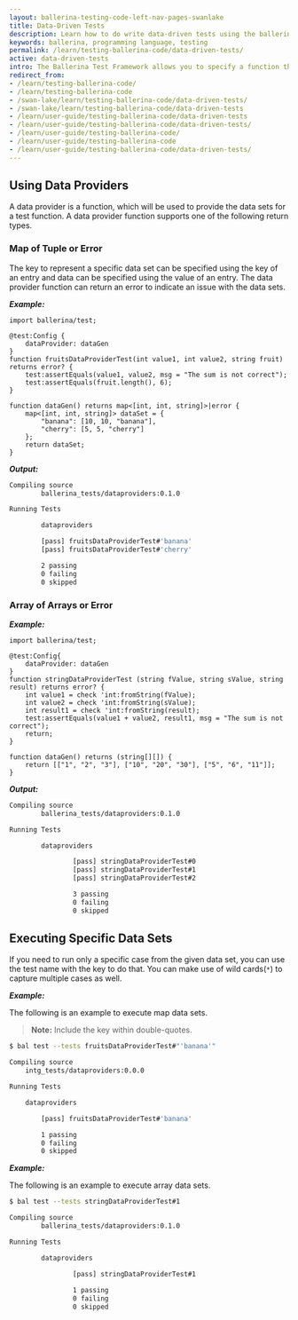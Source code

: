 ```yaml
---
layout: ballerina-testing-code-left-nav-pages-swanlake
title: Data-Driven Tests
description: Learn how to do write data-driven tests using the ballerina test framework.
keywords: ballerina, programming language, testing
permalink: /learn/testing-ballerina-code/data-driven-tests/
active: data-driven-tests
intro: The Ballerina Test Framework allows you to specify a function that returns a set of data values as a data-provider.
redirect_from:
- /learn/testing-ballerina-code/
- /learn/testing-ballerina-code
- /swan-lake/learn/testing-ballerina-code/data-driven-tests/
- /swan-lake/learn/testing-ballerina-code/data-driven-tests
- /learn/user-guide/testing-ballerina-code/data-driven-tests
- /learn/user-guide/testing-ballerina-code/data-driven-tests/
- /learn/user-guide/testing-ballerina-code/
- /learn/user-guide/testing-ballerina-code
- /learn/user-guide/testing-ballerina-code/data-driven-tests/
---
```


## Using Data Providers

A data provider is a function, which will be used to provide the data sets for a test function.
A data provider function supports one of the following return types.

### Map of Tuple or Error

The key to represent a specific data set can be specified using the key of an entry and data can be specified using the 
value of an entry. The data provider function can return an error to indicate an issue with the data sets.
 
***Example:***

```ballerina
import ballerina/test;

@test:Config {
    dataProvider: dataGen
}
function fruitsDataProviderTest(int value1, int value2, string fruit) returns error? {
    test:assertEquals(value1, value2, msg = "The sum is not correct");
    test:assertEquals(fruit.length(), 6);
}

function dataGen() returns map<[int, int, string]>|error {
    map<[int, int, string]> dataSet = {
        "banana": [10, 10, "banana"],
        "cherry": [5, 5, "cherry"]
    };
    return dataSet;
}
```

***Output:***

```bash
Compiling source
        ballerina_tests/dataproviders:0.1.0

Running Tests

        dataproviders

		[pass] fruitsDataProviderTest#'banana'
		[pass] fruitsDataProviderTest#'cherry'

		2 passing
		0 failing
		0 skipped
```


### Array of Arrays or Error

***Example:***

```ballerina
import ballerina/test;

@test:Config{
    dataProvider: dataGen
}
function stringDataProviderTest (string fValue, string sValue, string result) returns error? {
    int value1 = check 'int:fromString(fValue);
    int value2 = check 'int:fromString(sValue);
    int result1 = check 'int:fromString(result);
    test:assertEquals(value1 + value2, result1, msg = "The sum is not correct");
    return;
}

function dataGen() returns (string[][]) {
    return [["1", "2", "3"], ["10", "20", "30"], ["5", "6", "11"]];
}
```

***Output:***

```bash
Compiling source
        ballerina_tests/dataproviders:0.1.0

Running Tests

        dataproviders

                [pass] stringDataProviderTest#0
                [pass] stringDataProviderTest#1
                [pass] stringDataProviderTest#2

                3 passing
                0 failing
                0 skipped
```

## Executing Specific Data Sets

If you need to run only a specific case from the given data set, you can use the test name with the key to do that.
You can make use of wild cards(`*`) to capture multiple cases as well.

***Example:***

The following is an example to execute map data sets.
>**Note:** Include the key within double-quotes.

```bash
$ bal test --tests fruitsDataProviderTest#"'banana'"

Compiling source
	intg_tests/dataproviders:0.0.0

Running Tests

	dataproviders

		[pass] fruitsDataProviderTest#'banana'

		1 passing
		0 failing
		0 skipped
```

***Example:***

The following is an example to execute array data sets.

```bash
$ bal test --tests stringDataProviderTest#1

Compiling source
        ballerina_tests/dataproviders:0.1.0

Running Tests

        dataproviders

                [pass] stringDataProviderTest#1
                
                1 passing
                0 failing
                0 skipped
```
